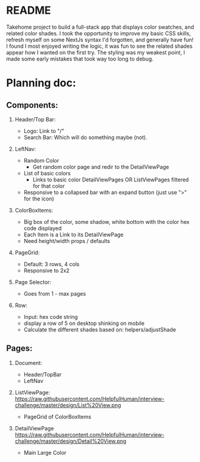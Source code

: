 # README
Takehome project to build a full-stack app that displays color swatches, and related color shades. I took the opportunity to improve my basic CSS skills, refresh myself on some NextJs syntax I'd forgotten, and generally have fun! I found I most enjoyed writing the logic, it was fun to see the related shades appear how I wanted on the first try. The styling was my weakest point, I made some early mistakes that took way too long to debug. 



# Planning doc:
## Components:

1. Header/Top Bar:

   - Logo: Link to "/"
   - Search Bar: Which will do something maybe (not).

2. LeftNav:

   - Random Color
     - Get random color page and redir to the DetailViewPage
   - List of basic colors
     - Links to basic color DetailViewPages OR ListViewPages filtered for that color
   - Responsive to a collapsed bar with an expand button (just use ">" for the icon)

3. ColorBoxItems:

   - Big box of the color, some shadow, white bottom with the color hex code displayed
   - Each Item is a Link to its DetailViewPage
   - Need height/width props / defaults

4. PageGrid:

   - Default: 3 rows, 4 cols
   - Responsive to 2x2

5. Page Selector:

   - Goes from 1 - max pages

6. Row:
   - Input: hex code string
   - display a row of 5 on desktop shinking on mobile
   - Calculate the different shades based on: helpers/adjustShade

## Pages:

1. Document:

   - Header/TopBar
   - LeftNav

1. ListViewPage:
   https://raw.githubusercontent.com/HelpfulHuman/interview-challenge/master/design/List%20View.png

   - PageGrid of ColorBoxItems

1. DetailViewPage
   https://raw.githubusercontent.com/HelpfulHuman/interview-challenge/master/design/Detail%20View.png
   - Main Large Color
